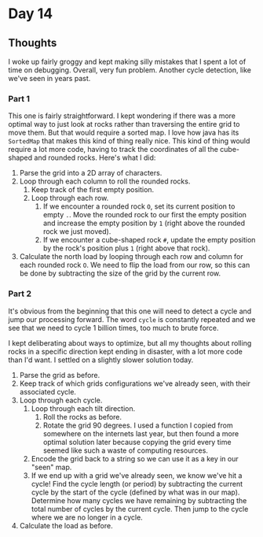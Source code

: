 # Day 14

## Thoughts

I woke up fairly groggy and kept making silly mistakes that I spent a lot of time on debugging. Overall, very fun problem. Another cycle detection, like we've seen in years past.

### Part 1

This one is fairly straightforward. I kept wondering if there was a more optimal way to just look at rocks rather than traversing the entire grid to move them. But that would require a sorted map. I love how java has its `SortedMap` that makes this kind of thing really nice. This kind of thing would require a lot more code, having to track the coordinates of all the cube-shaped and rounded rocks. Here's what I did:

1. Parse the grid into a 2D array of characters.
2. Loop through each column to roll the rounded rocks.
   1. Keep track of the first empty position. 
   2. Loop through each row.
      1. If we encounter a rounded rock `O`, set its current position to empty `.`. Move the rounded rock to our first the empty position and increase the empty position by `1` (right above the rounded rock we just moved).
      2. If we encounter a cube-shaped rock `#`, update the empty position by the rock's position plus `1` (right above that rock).
3. Calculate the north load by looping through each row and column for each rounded rock `O`. We need to flip the load from our row, so this can be done by subtracting the size of the grid by the current row.

### Part 2

It's obvious from the beginning that this one will need to detect a cycle and jump our processing forward. The word `cycle` is constantly repeated and we see that we need to cycle 1 billion times, too much to brute force.

I kept deliberating about ways to optimize, but all my thoughts about rolling rocks in a specific direction kept ending in disaster, with a lot more code than I'd want. I settled on a slightly slower solution today.

1. Parse the grid as before.
2. Keep track of which grids configurations we've already seen, with their associated cycle.
3. Loop through each cycle.
   1. Loop through each tilt direction.
      1. Roll the rocks as before.
      2. Rotate the grid 90 degrees. I used a function I copied from somewhere on the internets last year, but then found a more optimal solution later because copying the grid every time seemed like such a waste of computing resources.
   2. Encode the grid back to a string so we can use it as a key in our "seen" map.
   3. If we end up with a grid we've already seen, we know we've hit a cycle! Find the cycle length (or period) by subtracting the current cycle by the start of the cycle (defined by what was in our map). Determine how many cycles we have remaining by subtracting the total number of cycles by the current cycle. Then jump to the cycle where we are no longer in a cycle.
4. Calculate the load as before.
